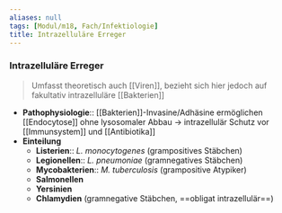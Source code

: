 ```yaml
---
aliases: null
tags: [Modul/m18, Fach/Infektiologie]
title: Intrazelluläre Erreger
---
```

### Intrazelluläre Erreger
> Umfasst theoretisch auch [[Viren]], bezieht sich hier jedoch auf fakultativ intrazelluläre [[Bakterien]]
- **Pathophysiologie**:: [[Bakterien]]-Invasine/Adhäsine ermöglichen [[Endocytose]] ohne lysosomaler Abbau → intrazellulär Schutz vor [[Immunsystem]] und [[Antibiotika]]
- **Einteilung**
	- **Listerien**:: *L. monocytogenes* (grampositives Stäbchen)
	- **Legionellen**:: *L. pneumoniae* (gramnegatives Stäbchen)
	- **Mycobakterien**:: *M. tuberculosis* (grampositive Atypiker)
	- **Salmonellen**
	- **Yersinien**
	- **Chlamydien** (gramnegative Stäbchen, ==obligat intrazellulär==)